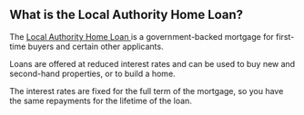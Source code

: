 ##  What is the Local Authority Home Loan?

The [ Local Authority Home Loan ](https://localauthorityhomeloan.ie/) is a
government-backed mortgage for first-time buyers and certain other applicants.

Loans are offered at reduced interest rates and can be used to buy new and
second-hand properties, or to build a home.

The interest rates are fixed for the full term of the mortgage, so you have
the same repayments for the lifetime of the loan.

